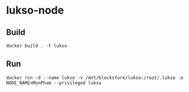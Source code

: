 # lukso-node

## Build
    docker build . -t lukso
  
## Run
    docker run -d --name lukso -v /mnt/blockstore/lukso:/root/.lukso -e NODE_NAME=MonPham --privileged lukso
